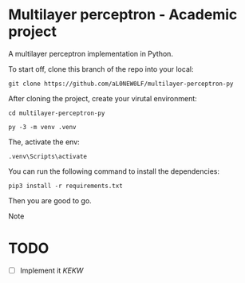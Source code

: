 # Multilayer perceptron - Academic project

A multilayer perceptron implementation in Python.

To start off, clone this branch of the repo into your local:

```shell
git clone https://github.com/aL0NEW0LF/multilayer-perceptron-py
```

After cloning the project, create your virutal environment:

```shell
cd multilayer-perceptron-py
```

```shell
py -3 -m venv .venv
```

The, activate the env:

```shell
.venv\Scripts\activate
```

You can run the following command to install the dependencies:

```shell
pip3 install -r requirements.txt
```

Then you are good to go.

> [!NOTE]
>
> # TODO
>
> - [ ] Implement it _KEKW_

